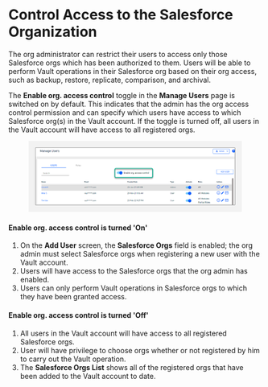 # Control Access to the Salesforce Organization

The org administrator can restrict their users to access only those Salesforce orgs which has been authorized to them. Users will be able to perform Vault operations in their Salesforce org based on their org access, such as backup, restore, replicate, comparison, and archival.

The **Enable org. access control** toggle in the **Manage Users** page is switched on by default. This indicates that the admin has the org access control permission and can specify which users have access to which Salesforce org(s) in the Vault account. If the toggle is turned off, all users in the Vault account will have access to all registered orgs.

<figure><img src="../../../.gitbook/assets/image (86) (1) (1).png" alt=""><figcaption></figcaption></figure>

#### Enable org. access control is turned 'On' <a href="#enable-org-access-control-is-turned-on" id="enable-org-access-control-is-turned-on"></a>

1. On the **Add User** screen, the **Salesforce Orgs** field is enabled; the org admin must select Salesforce orgs when registering a new user with the Vault account.
2. Users will have access to the Salesforce orgs that the org admin has enabled.
3. Users can only perform Vault operations in Salesforce orgs to which they have been granted access.

#### Enable org. access control is turned 'Off' <a href="#enable-org-access-control-is-turned-off" id="enable-org-access-control-is-turned-off"></a>

1. All users in the Vault account will have access to all registered Salesforce orgs.
2. User will have privilege to choose orgs whether or not registered by him to carry out the Vault operation.
3. The **Salesforce Orgs List** shows all of the registered orgs that have been added to the Vault account to date.
